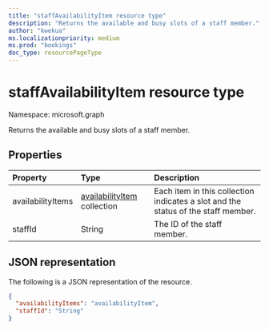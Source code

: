 ```yaml
---
title: "staffAvailabilityItem resource type"
description: "Returns the available and busy slots of a staff member."
author: "kwekua"
ms.localizationpriority: medium
ms.prod: "bookings"
doc_type: resourcePageType
---
```


# staffAvailabilityItem resource type

Namespace: microsoft.graph

Returns the available and busy slots of a staff member.

## Properties

| Property  | Type |Description|
|:---------------|:--------|:----------|
|availabilityItems |[availabilityItem](bookingavailability.md) collection |Each item in this collection indicates a slot and the status of the staff member.|
|staffId |String |The ID of the staff member.|

## JSON representation

The following is a JSON representation of the resource.

``` json
{
  "availabilityItems": "availabilityItem",
  "staffId": "String"
}
```
